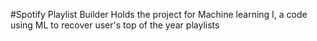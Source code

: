 #Spotify Playlist Builder
Holds the project for Machine learning I, a code using ML to recover user's top of the year playlists
